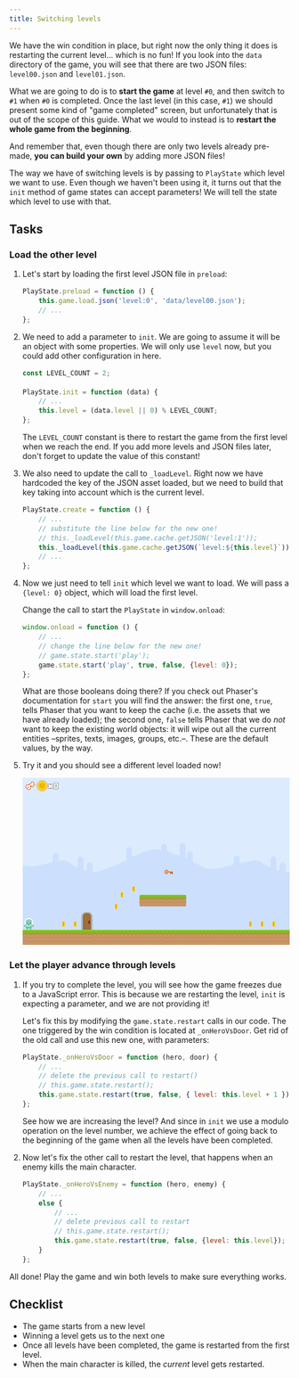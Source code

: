 ```yaml
---
title: Switching levels
---
```


We have the win condition in place, but right now the only thing it does is restarting the current level… which is no fun! If you look into the `data` directory of the game, you will see that there are two JSON files: `level00.json` and `level01.json`.

What we are going to do is to **start the game** at level `#0`, and then switch to `#1` when `#0` is completed. Once the last level (in this case, `#1`) we should present some kind of "game completed" screen, but unfortunately that is out of the scope of this guide. What we would to instead is to **restart the whole game from the beginning**.

And remember that, even though there are only two levels already pre-made, **you can build your own** by adding more JSON files!

The way we have of switching levels is by passing to `PlayState` which level we want to use. Even though we haven't been using it, it turns out that the `init` method of game states can accept parameters! We will tell the state which level to use with that.

## Tasks

### Load the other level

1. Let's start by loading the first level JSON file in `preload`:

    ```js
    PlayState.preload = function () {
        this.game.load.json('level:0', 'data/level00.json');
        // ...
    };
    ```

1. We need to add a parameter to `init`. We are going to assume it will be an object with some properties. We will only use `level` now, but you could add other configuration in here.

    ```js
    const LEVEL_COUNT = 2;

    PlayState.init = function (data) {
        // ...
        this.level = (data.level || 0) % LEVEL_COUNT;
    };
    ```

    The `LEVEL_COUNT` constant is there to restart the game from the first level when we reach the end. If you add more levels and JSON files later, don't forget to update the value of this constant!

1. We also need to update the call to `_loadLevel`. Right now we have hardcoded the key of the JSON asset loaded, but we need to build that key taking into account which is the current level.

    ```js
    PlayState.create = function () {
        // ...
        // substitute the line below for the new one!
        // this._loadLevel(this.game.cache.getJSON('level:1'));
        this._loadLevel(this.game.cache.getJSON(`level:${this.level}`));
        // ...
    };
    ```

1. Now we just need to tell `init` which level we want to load. We will pass a `{level: 0}` object, which will load the first level.

    Change the call to start the `PlayState` in `window.onload`:

    ```js
    window.onload = function () {
        // ...
        // change the line below for the new one!
        // game.state.start('play');
        game.state.start('play', true, false, {level: 0});
    };
    ```

    What are those booleans doing there? If you check out Phaser's documentation for `start` you will find the answer: the first one, `true`, tells Phaser that you want to keep the cache (i.e. the assets that we have already loaded); the second one, `false` tells Phaser that we do _not_ want to keep the existing world objects: it will wipe out all the current entities –sprites, texts, images, groups, etc.–. These are the default values, by the way.

1. Try it and you should see a different level loaded now!

    ![The first level](/assets/platformer/level00_thumb.png)

### Let the player advance through levels

1. If you try to complete the level, you will see how the game freezes due to a JavaScript error. This is because we are restarting the level, `init` is expecting a parameter, and we are not providing it!

    Let's fix this by modifying the `game.state.restart` calls in our code. The one triggered by the win condition is located at `_onHeroVsDoor`. Get rid of the old call and use this new one, with parameters:

    ```js
    PlayState._onHeroVsDoor = function (hero, door) {
        // ...
        // delete the previous call to restart()
        // this.game.state.restart();
        this.game.state.restart(true, false, { level: this.level + 1 });
    };
    ```

    See how we are increasing the level? And since in `init` we use a modulo operation on the level number, we achieve the effect of going back to the beginning of the game when all the levels have been completed.

1. Now let's fix the other call to restart the level, that happens when an enemy kills the main character.

    ```js
    PlayState._onHeroVsEnemy = function (hero, enemy) {
        // ...
        else {
            // ...
            // delete previous call to restart
            // this.game.state.restart();
            this.game.state.restart(true, false, {level: this.level});
        }
    };
    ```

All done! Play the game and win both levels to make sure everything works.

## Checklist

- The game starts from a new level
- Winning a level gets us to the next one
- Once all levels have been completed, the game is restarted from the first level.
- When the main character is killed, the _current_ level gets restarted.
